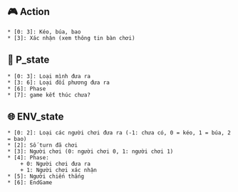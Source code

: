 ##  :video_game: Action
    * [0: 3]: Kéo, búa, bao
    * [3]: Xác nhận (xem thông tin bàn chơi)
    
##  :bust_in_silhouette: P_state
    * [0: 3]: Loại mình đưa ra
    * [3: 6]: Loại đối phương đưa ra
    * [6]: Phase
    * [7]: game kết thúc chưa?
##  :globe_with_meridians: ENV_state
    * [0: 2]: Loại các người chơi đưa ra (-1: chưa có, 0 = kéo, 1 = búa, 2 = bao)
    * [2]: Số turn đã chơi
    * [3]: Người chơi (0: người chơi 0, 1: người chơi 1)
    * [4]: Phase:
        + 0: Người chơi đưa ra
        + 1: Người chơi xác nhận
    * [5]: Người chiến thắng
    * [6]: EndGame

